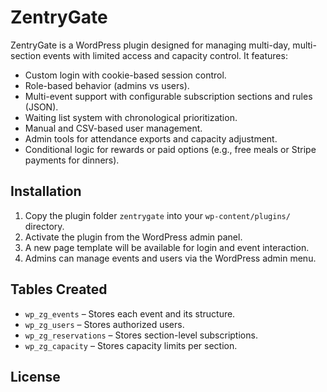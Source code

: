 # ZentryGate

ZentryGate is a WordPress plugin designed for managing multi-day, multi-section events with limited access and capacity control. It features:

- Custom login with cookie-based session control.
- Role-based behavior (admins vs users).
- Multi-event support with configurable subscription sections and rules (JSON).
- Waiting list system with chronological prioritization.
- Manual and CSV-based user management.
- Admin tools for attendance exports and capacity adjustment.
- Conditional logic for rewards or paid options (e.g., free meals or Stripe payments for dinners).

## Installation

1. Copy the plugin folder `zentrygate` into your `wp-content/plugins/` directory.
2. Activate the plugin from the WordPress admin panel.
3. A new page template will be available for login and event interaction.
4. Admins can manage events and users via the WordPress admin menu.

## Tables Created

- `wp_zg_events` – Stores each event and its structure.
- `wp_zg_users` – Stores authorized users.
- `wp_zg_reservations` – Stores section-level subscriptions.
- `wp_zg_capacity` – Stores capacity limits per section.

## License
